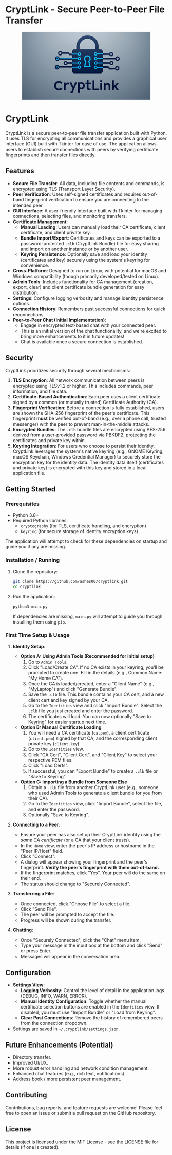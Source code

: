 # CryptLink - Secure Peer-to-Peer File Transfer

<!-- Optional: Add a logo here -->
<p align="center">
  <img src="images/cryptlink-logo.jpg" alt="CryptLink Logo" width="400"/>
</p>

# CryptLink

CryptLink is a secure peer-to-peer file transfer application built with Python. It uses TLS for encrypting all communications and provides a graphical user interface (GUI) built with Tkinter for ease of use. The application allows users to establish secure connections with peers by verifying certificate fingerprints and then transfer files directly.

## Features

*   **Secure File Transfer**: All data, including file contents and commands, is encrypted using TLS (Transport Layer Security).
*   **Peer Verification**: Uses self-signed certificates and requires out-of-band fingerprint verification to ensure you are connecting to the intended peer.
*   **GUI Interface**: A user-friendly interface built with Tkinter for managing connections, selecting files, and monitoring transfers.
*   **Certificate Management**:
    -   **Manual Loading**: Users can manually load their CA certificate, client certificate, and client private key.
    -   **Bundle Import/Export**: Certificates and keys can be exported to a password-protected `.clb` (CryptLink Bundle) file for easy sharing and import on another instance or by another user.
    -   **Keyring Persistence**: Optionally save and load your identity (certificates and key) securely using the system's keyring for convenience.
*   **Cross-Platform**: Designed to run on Linux, with potential for macOS and Windows compatibility (though primarily developed/tested on Linux).
*   **Admin Tools**: Includes functionality for CA management (creation, export, clear) and client certificate bundle generation for easy distribution.
*   **Settings**: Configure logging verbosity and manage identity persistence options.
*   **Connection History**: Remembers past successful connections for quick reconnections.
*   **Peer-to-Peer Chat (Initial Implementation)**:
    - Engage in encrypted text-based chat with your connected peer.
    - This is an initial version of the chat functionality, and we're excited to bring more enhancements to it in future updates!
    - Chat is available once a secure connection is established.

## Security

CryptLink prioritizes security through several mechanisms:

1.  **TLS Encryption**: All network communication between peers is encrypted using TLSv1.2 or higher. This includes commands, peer information, and file data.
2.  **Certificate-Based Authentication**: Each peer uses a client certificate signed by a common (or mutually trusted) Certificate Authority (CA).
3.  **Fingerprint Verification**: Before a connection is fully established, users are shown the SHA-256 fingerprint of the peer's certificate. This fingerprint **must** be verified out-of-band (e.g., over a phone call, trusted messenger) with the peer to prevent man-in-the-middle attacks.
4.  **Encrypted Bundles**: The `.clb` bundle files are encrypted using AES-256 derived from a user-provided password via PBKDF2, protecting the certificates and private key within.
5.  **Keyring Integration**: For users who choose to persist their identity, CryptLink leverages the system's native keyring (e.g., GNOME Keyring, macOS Keychain, Windows Credential Manager) to securely store the encryption key for the identity data. The identity data itself (certificates and private key) is encrypted with this key and stored in a local application file.

## Getting Started

### Prerequisites

*   Python 3.8+
*   Required Python libraries:
    *   `cryptography` (for TLS, certificate handling, and encryption)
    *   `keyring` (for secure storage of identity encryption keys)

The application will attempt to check for these dependencies on startup and guide you if any are missing.

### Installation / Running

1.  Clone the repository:
    ```bash
    git clone https://github.com/ashes00/cryptlink.git
    cd cryptlink
    ```
2.  Run the application:
    ```bash
    python3 main.py
    ```
    If dependencies are missing, `main.py` will attempt to guide you through installing them using `pip`.

### First Time Setup & Usage

1.  **Identity Setup**:
    *   **Option A: Using Admin Tools (Recommended for initial setup)**
        1.  Go to `Admin Tools`.
        2.  Click "Load/Create CA". If no CA exists in your keyring, you'll be prompted to create one. Fill in the details (e.g., Common Name: "My Home CA").
        3.  Once the CA is loaded/created, enter a "Client Name" (e.g., "MyLaptop") and click "Generate Bundle".
        4.  Save the `.clb` file. This bundle contains your CA cert, and a new client cert and key signed by your CA.
        5.  Go to the `Identities` view and click "Import Bundle". Select the `.clb` file you just created and enter the password.
        6.  The certificates will load. You can now optionally "Save to Keyring" for easier startup next time.
    *   **Option B: Manual Certificate Loading**
        1.  You will need a CA certificate (`ca.pem`), a client certificate (`client.pem`) signed by that CA, and the corresponding client private key (`client.key`).
        2.  Go to the `Identities` view.
        3.  Click "CA Cert", "Client Cert", and "Client Key" to select your respective PEM files.
        4.  Click "Load Certs".
        5.  If successful, you can "Export Bundle" to create a `.clb` file or "Save to Keyring".
    *   **Option C: Importing a Bundle from Someone Else**
        1.  Obtain a `.clb` file from another CryptLink user (e.g., someone who used Admin Tools to generate a client bundle for you from their CA).
        2.  Go to the `Identities` view, click "Import Bundle", select the file, and enter the password.
        3.  Optionally "Save to Keyring".

2.  **Connecting to a Peer**:
    *   Ensure your peer has also set up their CryptLink identity using the *same CA certificate* (or a CA that your client trusts).
    *   In the `Home` view, enter the peer's IP address or hostname in the "Peer IP/Host" field.
    *   Click "Connect".
    *   A dialog will appear showing your fingerprint and the peer's fingerprint. **Verify the peer's fingerprint with them out-of-band.**
    *   If the fingerprint matches, click "Yes". Your peer will do the same on their end.
    *   The status should change to "Securely Connected".

3.  **Transferring a File**:
    *   Once connected, click "Choose File" to select a file.
    *   Click "Send File".
    *   The peer will be prompted to accept the file.
    *   Progress will be shown during the transfer.

4.  **Chatting**:
    *   Once "Securely Connected", click the "Chat" menu item.
    *   Type your message in the input box at the bottom and click "Send" or press Enter.
    *   Messages will appear in the conversation area.

## Configuration

*   **Settings View**:
    *   **Logging Verbosity**: Control the level of detail in the application logs (DEBUG, INFO, WARN, ERROR).
    *   **Manual Identity Configuration**: Toggle whether the manual certificate selection buttons are enabled in the `Identities` view. If disabled, you must use "Import Bundle" or "Load from Keyring".
    *   **Clear Past Connections**: Remove the history of remembered peers from the connection dropdown.
*   Settings are saved in `~/.cryptlink/settings.json`.

## Future Enhancements (Potential)

*   Directory transfer.
*   Improved UI/UX.
*   More robust error handling and network condition management.
*   Enhanced chat features (e.g., rich text, notifications).
*   Address book / more persistent peer management.

## Contributing

Contributions, bug reports, and feature requests are welcome! Please feel free to open an issue or submit a pull request on the GitHub repository.

## License

This project is licensed under the MIT License - see the LICENSE file for details (if one is created).
